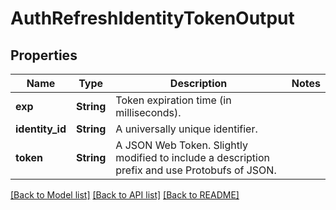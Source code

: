 # AuthRefreshIdentityTokenOutput

## Properties

Name | Type | Description | Notes
------------ | ------------- | ------------- | -------------
**exp** | **String** | Token expiration time (in milliseconds). | 
**identity_id** | **String** | A universally unique identifier. | 
**token** | **String** | A JSON Web Token. Slightly modified to include a description prefix and use Protobufs of JSON. | 

[[Back to Model list]](../README.md#documentation-for-models) [[Back to API list]](../README.md#documentation-for-api-endpoints) [[Back to README]](../README.md)


